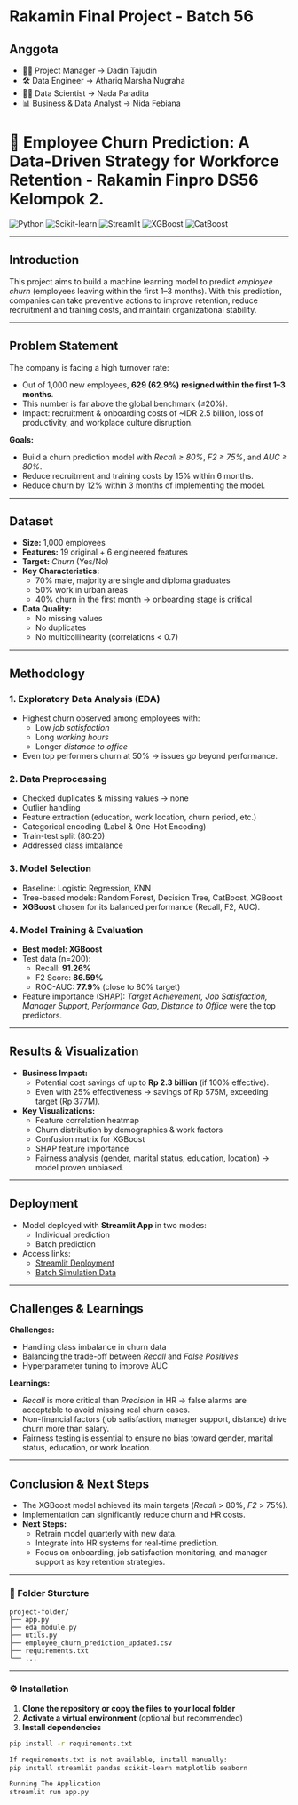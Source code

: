 # Rakamin Final Project - Batch 56
## Anggota
- 👨‍💼 Project Manager         → Dadin Tajudin
- 🛠️ Data Engineer           → Athariq Marsha Nugraha
- 🧑‍🔬 Data Scientist          → Nada Paradita
- 📊 Business & Data Analyst → Nida Febiana

# 🚀 Employee Churn Prediction: A Data-Driven Strategy for Workforce Retention - Rakamin Finpro DS56 Kelompok 2.

![Python](https://img.shields.io/badge/Python-3.9+-blue?logo=python)
![Scikit-learn](https://img.shields.io/badge/Scikit--learn-Modeling-orange?logo=scikit-learn)
![Streamlit](https://img.shields.io/badge/Streamlit-Deployment-red?logo=streamlit)
![XGBoost](https://img.shields.io/badge/XGBoost-GradientBoosting-green)
![CatBoost](https://img.shields.io/badge/CatBoost-Boosting-yellow)

---

## Introduction  
This project aims to build a machine learning model to predict *employee churn* (employees leaving within the first 1–3 months). With this prediction, companies can take preventive actions to improve retention, reduce recruitment and training costs, and maintain organizational stability.  

---

## Problem Statement  
The company is facing a high turnover rate:  
- Out of 1,000 new employees, **629 (62.9%) resigned within the first 1–3 months**.  
- This number is far above the global benchmark (≤20%).  
- Impact: recruitment & onboarding costs of ~IDR 2.5 billion, loss of productivity, and workplace culture disruption.  

**Goals:**  
- Build a churn prediction model with *Recall ≥ 80%*, *F2 ≥ 75%*, and *AUC ≥ 80%*.  
- Reduce recruitment and training costs by 15% within 6 months.  
- Reduce churn by 12% within 3 months of implementing the model.  

---

## Dataset  
- **Size:** 1,000 employees  
- **Features:** 19 original + 6 engineered features  
- **Target:** *Churn* (Yes/No)  
- **Key Characteristics:**  
  - 70% male, majority are single and diploma graduates  
  - 50% work in urban areas  
  - 40% churn in the first month → onboarding stage is critical  
- **Data Quality:**  
  - No missing values  
  - No duplicates  
  - No multicollinearity (correlations < 0.7)  

---

## Methodology  

### 1. Exploratory Data Analysis (EDA)  
- Highest churn observed among employees with:  
  - Low *job satisfaction*  
  - Long *working hours*  
  - Longer *distance to office*  
- Even top performers churn at 50% → issues go beyond performance.  

### 2. Data Preprocessing  
- Checked duplicates & missing values → none  
- Outlier handling  
- Feature extraction (education, work location, churn period, etc.)  
- Categorical encoding (Label & One-Hot Encoding)  
- Train-test split (80:20)  
- Addressed class imbalance  

### 3. Model Selection  
- Baseline: Logistic Regression, KNN  
- Tree-based models: Random Forest, Decision Tree, CatBoost, XGBoost  
- **XGBoost** chosen for its balanced performance (Recall, F2, AUC).  

### 4. Model Training & Evaluation  
- **Best model: XGBoost**  
- Test data (n=200):  
  - Recall: **91.26%**  
  - F2 Score: **86.59%**  
  - ROC-AUC: **77.9%** (close to 80% target)  
- Feature importance (SHAP): *Target Achievement, Job Satisfaction, Manager Support, Performance Gap, Distance to Office* were the top predictors.  

---

## Results & Visualization  
- **Business Impact:**  
  - Potential cost savings of up to **Rp 2.3 billion** (if 100% effective).  
  - Even with 25% effectiveness → savings of Rp 575M, exceeding target (Rp 377M).  
- **Key Visualizations:**  
  - Feature correlation heatmap  
  - Churn distribution by demographics & work factors  
  - Confusion matrix for XGBoost  
  - SHAP feature importance  
  - Fairness analysis (gender, marital status, education, location) → model proven unbiased.  

---

## Deployment  
- Model deployed with **Streamlit App** in two modes:  
  - Individual prediction  
  - Batch prediction  
- Access links:  
  - [Streamlit Deployment](https://bit.ly/Deployment_Kelompok2)  
  - [Batch Simulation Data](https://bit.ly/Data_Simulation_Kelompok2)  

---

## Challenges & Learnings  

**Challenges:**  
- Handling class imbalance in churn data  
- Balancing the trade-off between *Recall* and *False Positives*  
- Hyperparameter tuning to improve AUC  

**Learnings:**  
- *Recall* is more critical than *Precision* in HR → false alarms are acceptable to avoid missing real churn cases.  
- Non-financial factors (job satisfaction, manager support, distance) drive churn more than salary.  
- Fairness testing is essential to ensure no bias toward gender, marital status, education, or work location.  

---

## Conclusion & Next Steps  
- The XGBoost model achieved its main targets (*Recall* > 80%, *F2* > 75%).  
- Implementation can significantly reduce churn and HR costs.  
- **Next Steps:**  
  - Retrain model quarterly with new data.  
  - Integrate into HR systems for real-time prediction.  
  - Focus on onboarding, job satisfaction monitoring, and manager support as key retention strategies.  

---

### 📁 Folder Sturcture
```
project-folder/
├── app.py
├── eda_module.py
├── utils.py
├── employee_churn_prediction_updated.csv
├── requirements.txt
└── ...
```
---
### ⚙️ Installation
1. **Clone the repository or copy the files to your local folder**
2. **Activate a virtual environment** (optional but recommended)
3. **Install dependencies**

```bash
pip install -r requirements.txt

If requirements.txt is not available, install manually:
pip install streamlit pandas scikit-learn matplotlib seaborn

Running The Application
streamlit run app.py
